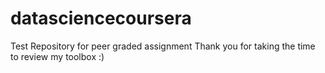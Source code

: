 # datasciencecoursera
Test Repository for peer graded assignment
Thank you for taking the time to review my toolbox :)
